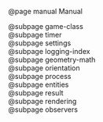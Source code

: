 @page manual Manual

@subpage game-class  
@subpage timer  
@subpage settings  
@subpage logging-index  
@subpage geometry-math  
@subpage orientation  
@subpage process  
@subpage entities  
@subpage result  
@subpage rendering  
@subpage observers

